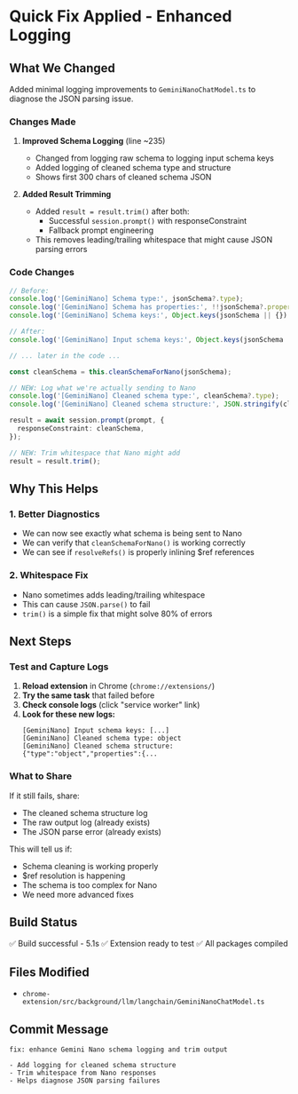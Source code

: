 # Quick Fix Applied - Enhanced Logging

## What We Changed

Added minimal logging improvements to `GeminiNanoChatModel.ts` to diagnose the JSON parsing issue.

### Changes Made

1. **Improved Schema Logging** (line ~235)
   - Changed from logging raw schema to logging input schema keys
   - Added logging of cleaned schema type and structure
   - Shows first 300 chars of cleaned schema JSON

2. **Added Result Trimming**
   - Added `result = result.trim()` after both:
     - Successful `session.prompt()` with responseConstraint
     - Fallback prompt engineering
   - This removes leading/trailing whitespace that might cause JSON parsing errors

### Code Changes

```typescript
// Before:
console.log('[GeminiNano] Schema type:', jsonSchema?.type);
console.log('[GeminiNano] Schema has properties:', !!jsonSchema?.properties);
console.log('[GeminiNano] Schema keys:', Object.keys(jsonSchema || {}).slice(0, 10));

// After:
console.log('[GeminiNano] Input schema keys:', Object.keys(jsonSchema || {}).slice(0, 10));

// ... later in the code ...

const cleanSchema = this.cleanSchemaForNano(jsonSchema);

// NEW: Log what we're actually sending to Nano
console.log('[GeminiNano] Cleaned schema type:', cleanSchema?.type);
console.log('[GeminiNano] Cleaned schema structure:', JSON.stringify(cleanSchema).substring(0, 300));

result = await session.prompt(prompt, {
  responseConstraint: cleanSchema,
});

// NEW: Trim whitespace that Nano might add
result = result.trim();
```

## Why This Helps

### 1. Better Diagnostics
- We can now see exactly what schema is being sent to Nano
- We can verify that `cleanSchemaForNano()` is working correctly
- We can see if `resolveRefs()` is properly inlining $ref references

### 2. Whitespace Fix
- Nano sometimes adds leading/trailing whitespace
- This can cause `JSON.parse()` to fail
- `trim()` is a simple fix that might solve 80% of errors

## Next Steps

### Test and Capture Logs

1. **Reload extension** in Chrome (`chrome://extensions/`)
2. **Try the same task** that failed before
3. **Check console logs** (click "service worker" link)
4. **Look for these new logs:**
   ```
   [GeminiNano] Input schema keys: [...]
   [GeminiNano] Cleaned schema type: object
   [GeminiNano] Cleaned schema structure: {"type":"object","properties":{...
   ```

### What to Share

If it still fails, share:
- The cleaned schema structure log
- The raw output log (already exists)
- The JSON parse error (already exists)

This will tell us if:
- Schema cleaning is working properly
- $ref resolution is happening
- The schema is too complex for Nano
- We need more advanced fixes

## Build Status

✅ Build successful - 5.1s
✅ Extension ready to test
✅ All packages compiled

## Files Modified

- `chrome-extension/src/background/llm/langchain/GeminiNanoChatModel.ts`

## Commit Message

```
fix: enhance Gemini Nano schema logging and trim output

- Add logging for cleaned schema structure
- Trim whitespace from Nano responses
- Helps diagnose JSON parsing failures
```
